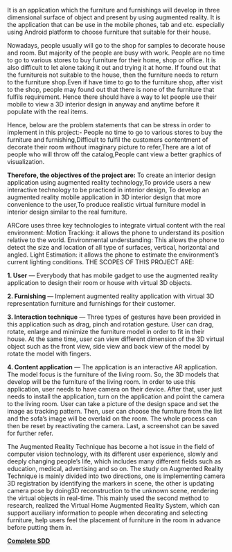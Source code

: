 It is an application which the furniture and furnishings will develop in three
dimensional surface of object and present by using augmented reality. It is the application that can be use in the mobile phones, tab and etc. especially using Android platform to choose furniture that suitable for their house.

Nowadays, people usually will go to the shop for samples to decorate house and room. But majority of the people are busy with work. People are no time to go to various stores to buy furniture for their home, shop or office. It is also difficult to let alone taking it out and trying it at home. If found out that the furnitureis not suitable to the house, then the furniture needs to return to the furniture shop.Even if have time to go to the furniture shop, after visit to the shop, people may found out that there is none of the furniture that fulfils requirement. Hence there should have a way to let people use their mobile to view a 3D interior design in anyway and anytime before it populate with the real items.

Hence, below are the problem statements that can be stress in order to implement in this project:-
People no time to go to various stores to buy the furniture and furnishing,Difficult to fulfil the customers contentment of decorate their room without imaginary picture to refer,There are a lot of people who will throw off the catalog,People cant view a better graphics of visualization.



<b>Therefore, the objectives of the project are:</b>
To create an interior design application using augmented reality technology,To provide users a new interactive technology to be practiced in interior design, To develop an augmented reality mobile application in 3D interior design that more convenience to the user,To produce realistic virtual furniture model in interior design similar to the real furniture.



ARCore uses three key technologies to integrate virtual content with the real environment:
Motion Tracking: it allows the phone to understand its position relative to the world.
Environmental understanding: This allows the phone to detect the size and location of all type of surfaces, vertical, horizontal and angled.
Light Estimation: it allows the phone to estimate the environment’s current lighting conditions.
THE SCOPES OF THIS PROJECT ARE:

<b>1. User</b> — Everybody that has mobile gadget to use the augmented reality application to design their room or house with virtual 3D objects.

<b>2. Furnishing </b> — Implement augmented reality application with virtual 3D representation furniture and furnishings for their customer.

<b>3. Interaction technique</b> — Three types of gestures have been provided in this application such as drag, pinch and rotation gesture. User can drag, rotate, enlarge and minimize the furniture model in order to fit in their house. At the same time, user can view different dimension of the 3D virtual object such as the front view, side view and back view of the model by rotate the model with fingers.

<b>4. Content application</b> — The application is an interactive AR application. The model focus is the furniture of the living room. So, the 3D models that develop will be the furniture of the living room. In order to use this application, user needs to have camera on their device. After that, user just needs to install the application, turn on the application and point the camera to the living room. User can take a picture of the design space and set the image as tracking pattern. Then, user can choose the furniture from the list and the sofa’s image will be overlaid on the room. The whole process can then be reset by reactivating the camera. Last, a screenshot can be saved for further refer.

The Augmented Reality Technique has become a hot issue in the field of computer vision technology, with its different user experience, slowly and deeply changing people’s life, which includes many different fields such as education, medical, advertising and so on. The study on Augmented Reality Technique is mainly divided into two directions, one is implementing camera 3D registration by identifying the markers in scene, the other is updating camera pose by doing3D reconstruction to the unknown scene, rendering the virtual objects in real-time. This mainly used the second method to research, realized the Virtual Home Augmented Reality System, which can support auxiliary information to people when decorating and selecting furniture, help users feel the placement of furniture in the room in advance before putting them in.

<b>[Complete SDD](https://github.com/user-attachments/files/18646531/pdfirfansdd.pdf)</b>


